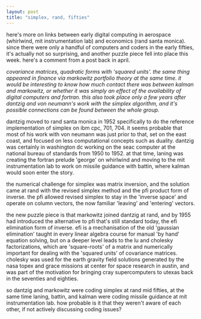 ```yaml
---
layout: post
title: "simplex, rand, fifties"
---
```


here's more on links between early digital computing in aerospace (whirlwind, mit instrumentation lab) and economics (rand santa monica). since there were only a handful of computers and coders in the early fifties, it's actually not so surprising, and another puzzle piece fell into place this week. here's a comment from a post back in april.

_covariance matrices, quadratic forms with 'squared units'. the same thing appeared in finance via markowitz portfolio theory at the same time. it would be interesting to know how much contact there was between kalman and markowitz, or whether it was simply an effect of the availability of digital computers and fortran. this also took place only a few years after dantzig and von neumann's work with the simplex algorithm, and it's possible connections can be found between the whole group._

dantzig moved to rand santa monica in 1952 specifically to do the reference implementation of simplex on ibm cpc, 701, 704. it seems probable that most of his work with von neumann was just prior to that, set on the east coast, and focused on less computational concepts such as duality. dantzig was certainly in washington dc working on the seac computer at the national bureau of standards from 1950 to 1952. at that time, laning was creating the fortran prelude 'george' on whirlwind and moving to the mit instrumentation lab to work on missile guidance with battin, where kalman would soon enter the story. 

the numerical challenge for simplex was matrix inversion, and the solution came at rand with the revised simplex method and the pfi product form of inverse. the pfi allowed revised simplex to stay in the 'inverse space' and operate on column vectors, the now familiar 'leaving' and 'entering' vectors.

the new puzzle piece is that markowitz joined dantzig at rand, and by 1955 had introduced the alternative to pfi that's still standard today, the efi elimination form of inverse. efi is a mechanisation of the old 'gaussian elimination' taught in every linear algebra course for manual 'by hand' equation solving, but on a deeper level leads to the lu and cholesky factorizations, which are 'square-roots' of a matrix and numerically important for dealing with the 'squared units' of covariance matrices. cholesky was used for the earth gravity field solutions generated by the nasa topex and grace missions at center for space research in austin, and was part of the motivation for bringing cray supercomputers to utexas back in the seventies and eighties. 

so dantzig and markowitz were coding simplex at rand mid fifties, at the same time laning, battin, and kalman were coding missile guidance at mit instrumentation lab. how probable is it that they weren't aware of each other, if not actively discussing coding issues?
